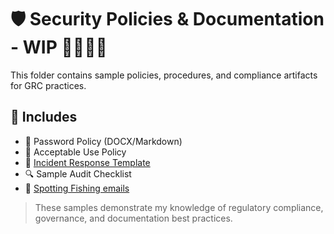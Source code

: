 # 🛡️ Security Policies & Documentation - WIP 🚧🚧🚧🚧

This folder contains sample policies, procedures, and compliance artifacts for GRC practices.

## 📄 Includes

- 🔑 Password Policy (DOCX/Markdown)
- 🧳 Acceptable Use Policy
- 📡 [Incident Response Template](https://github.com/Dee-Techie/Cybersecurity-Portfolio/blob/main/Security-Policies/Incident-Response-Playbook.md)
- 🔍 Sample Audit Checklist
- 📧 [Spotting Fishing emails](https://github.com/Dee-Techie/Cybersecurity-Portfolio/blob/main/Security-Policies/Spotting-Fishing-emails.md)

> These samples demonstrate my knowledge of regulatory compliance, governance, and documentation best practices.
